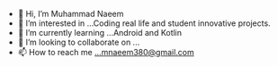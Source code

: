 - 👋 Hi, I’m Muhammad Naeem
- 👀 I’m interested in ...Coding real life and student innovative projects. 
- 🌱 I’m currently learning ...Android and Kotlin
- 💞️ I’m looking to collaborate on ...
- 📫 How to reach me ...mnaeem380@gmail.com

<!---
mnaeem380/mnaeem380 is a ✨ special ✨ repository because its `README.md` (this file) appears on your GitHub profile.
You can click the Preview link to take a look at your changes.
--->
